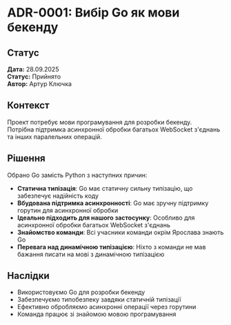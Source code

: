 # ADR-0001: Вибір Go як мови бекенду

## Статус

**Дата:** 28.09.2025  
**Статус:** Прийнято  
**Автор:** Артур Ключка

## Контекст

Проект потребує мови програмування для розробки бекенду.  
Потрібна підтримка асинхронної обробки багатьох WebSocket з'єднань та інших паралельних операцій.

## Рішення

Обрано Go замість Python з наступних причин:

- **Статична типізація**: Go має статичну сильну типізацію, що забезпечує надійність коду
- **Вбудована підтримка асинхронності**: Go має зручну підтримку горутин для асинхронної обробки
- **Ідеально підходить для нашого застосунку**: Особливо для асинхронної обробки багатьох WebSocket з'єднань
- **Знайомство команди**: Всі учасники команди окрім Ярослава знають Go
- **Перевага над динамічною типізацією**: Ніхто з команди не мав бажання писати на мові з динамічною типізацією

## Наслідки

- Використовуємо Go для розробки бекенду
- Забезпечуємо типобезпеку завдяки статичній типізації
- Ефективно обробляємо асинхронні операції через горутини
- Команда працює зі знайомою мовою програмування
